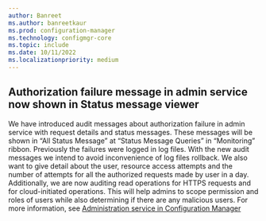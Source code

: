 ```yaml
---
author: Banreet
ms.author: banreetkaur
ms.prod: configuration-manager
ms.technology: configmgr-core
ms.topic: include
ms.date: 10/11/2022
ms.localizationpriority: medium
---
```

## <a name="bkmk_audit-admin-service"></a> Authorization failure message in admin service now shown in Status message viewer

<!--13022894-->
We have introduced audit messages about authorization failure in admin service with request details and status messages. 
These messages will be shown in “All Status Message” at “Status Message Queries” in “Monitoring” ribbon. 
Previously the failures were logged in log files. With the new audit messages we intend to avoid inconvenience of log files rollback. 
We also want to give detail about the user, resource access attempts and the number of attempts for all the authorized requests made by user in a day. 
Additionally, we are now auditing read operations for HTTPS requests and for cloud-initiated operations. 
This will help admins to scope permission and roles of users while also determining if there are any malicious users.
For more information, see [Administration service in Configuration Manager](../../../../../develop/adminservice/overview.md)
